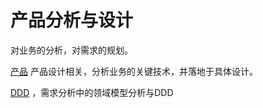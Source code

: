 # 产品分析与设计

对业务的分析，对需求的规划。

[产品](pm\README.md) 产品设计相关，分析业务的关键技术，并落地于具体设计。

[DDD](domain/README.md) ，需求分析中的领域模型分析与DDD

